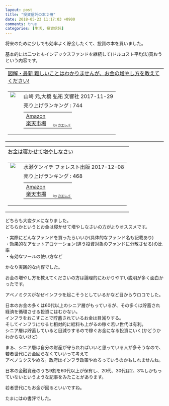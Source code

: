 ```yaml
---
layout: post
title: "投資信託の本２冊"
date: 2018-05-23 11:17:03 +0900
comments: true
categories: [生活, 投資信託]
---
```


将来のために少しでも効率よく貯金したくて、投資の本を買いました。  
  
基本的には二つともインデックスファンドを継続して(ドルコスト平均法)買おうという内容です。  
  
<!-- more -->  
  
<script async src="//pagead2.googlesyndication.com/pagead/js/adsbygoogle.js"></script>  
<ins class="adsbygoogle"  
     style="display:block; text-align:center;"  
     data-ad-layout="in-article"  
     data-ad-format="fluid"  
     data-ad-client="ca-pub-7039502723411845"  
     data-ad-slot="8206045005"></ins>  
<script>  
     (adsbygoogle = window.adsbygoogle || []).push({});  
</script>  
  
<table  border="0" cellpadding="5" style="border:none"><tr><td style="border:none;text-align:left"><a href="https://www.amazon.co.jp/exec/obidos/ASIN/4866510420/gogosakura-22/" target="_blank" >図解・最新 難しいことはわかりませんが、お金の増やし方を教えてください!</a></td></tr><tr><td style="border:none"><table  border="0" cellpadding="0" style="border:none"><tr><td valign="top" style="border:none"><a href="https://www.amazon.co.jp/exec/obidos/ASIN/4866510420/gogosakura-22/" target="_blank" ><img src="https://images-fe.ssl-images-amazon.com/images/I/61OMJK9IiCL._SL160_.jpg" border="0" style="margin-right:10px" /></a></td><td valign="top" style="border:none;text-align:left"><div class="kaerebalink-detail" style="margin-bottom:5px;">山崎 元,大橋 弘祐 文響社 2017-11-29</div><div class="kaerebalink-salesranking" style="margin-bottom:5px">売り上げランキング : 744</div><table style="border:none;margin-top:10px"><tr><td style="border:none;text-align:left;"><div class="shoplinkamazon" style="margin-right:5px"><a href="https://www.amazon.co.jp/gp/search?keywords=%20%E5%9B%B3%E8%A7%A3%E3%83%BB%E6%9C%80%E6%96%B0%E3%80%80%E9%9B%A3%E3%81%97%E3%81%84%E3%81%93%E3%81%A8%E3%81%AF%E3%82%8F%E3%81%8B%E3%82%8A%E3%81%BE%E3%81%9B%E3%82%93%E3%81%8C%E3%80%81%E3%81%8A%E9%87%91%E3%81%AE%E5%A2%97%E3%82%84%E3%81%97%E6%96%B9%E3%82%92%E6%95%99%E3%81%88%E3%81%A6%E3%81%8F%E3%81%A0%E3%81%95%E3%81%84%EF%BC%81&__mk_ja_JP=%E3%82%AB%E3%82%BF%E3%82%AB%E3%83%8A&tag=gogosakura-22" target="_blank" >Amazon</a></div><div class="shoplinkrakuten" style="margin-right:5px"><a href="https://hb.afl.rakuten.co.jp/hgc/16102ad8.0804351d.16102ad9.09702e1c/?pc=https%3A%2F%2Fsearch.rakuten.co.jp%2Fsearch%2Fmall%2F%2520%25E5%259B%25B3%25E8%25A7%25A3%25E3%2583%25BB%25E6%259C%2580%25E6%2596%25B0%25E3%2580%2580%25E9%259B%25A3%25E3%2581%2597%25E3%2581%2584%25E3%2581%2593%25E3%2581%25A8%25E3%2581%25AF%25E3%2582%258F%25E3%2581%258B%25E3%2582%258A%25E3%2581%25BE%25E3%2581%259B%25E3%2582%2593%25E3%2581%258C%25E3%2580%2581%25E3%2581%258A%25E9%2587%2591%25E3%2581%25AE%25E5%25A2%2597%25E3%2582%2584%25E3%2581%2597%25E6%2596%25B9%25E3%2582%2592%25E6%2595%2599%25E3%2581%2588%25E3%2581%25A6%25E3%2581%258F%25E3%2581%25A0%25E3%2581%2595%25E3%2581%2584%25EF%25BC%2581%2F-%2Ff.1-p.1-s.1-sf.0-st.A-v.2%3Fx%3D0%26scid%3Daf_ich_link_urltxt%26m%3Dhttp%3A%2F%2Fm.rakuten.co.jp%2F" target="_blank" >楽天市場</a></div></td><td style="vertical-align:bottom;padding-left:10px;font-size:x-small;border:none">by <a href="https://kaereba.com" rel="nofollow" target="_blank">カエレバ</a></td></tr></table></font></td></tr></table></td></tr></table>  
  
  
<table  border="0" cellpadding="5" style="border:none"><tr><td style="border:none;text-align:left"><a href="https://www.amazon.co.jp/exec/obidos/ASIN/4894517833/gogosakura-22/" target="_blank" >お金は寝かせて増やしなさい</a></td></tr><tr><td style="border:none"><table  border="0" cellpadding="0" style="border:none"><tr><td valign="top" style="border:none"><a href="https://www.amazon.co.jp/exec/obidos/ASIN/4894517833/gogosakura-22/" target="_blank" ><img src="https://images-fe.ssl-images-amazon.com/images/I/51xHIGALUZL._SL160_.jpg" border="0" style="margin-right:10px" /></a></td><td valign="top" style="border:none;text-align:left"><div class="kaerebalink-detail" style="margin-bottom:5px;">水瀬ケンイチ フォレスト出版 2017-12-08</div><div class="kaerebalink-salesranking" style="margin-bottom:5px">売り上げランキング : 468</div><table style="border:none;margin-top:10px"><tr><td style="border:none;text-align:left;"><div class="shoplinkamazon" style="margin-right:5px"><a href="https://www.amazon.co.jp/gp/search?keywords=%E3%81%8A%E9%87%91%E3%81%AF%E5%AF%9D%E3%81%8B%E3%81%9B%E3%81%A6%E5%A2%97%E3%82%84%E3%81%97%E3%81%AA%E3%81%95%E3%81%84&__mk_ja_JP=%E3%82%AB%E3%82%BF%E3%82%AB%E3%83%8A&tag=gogosakura-22" target="_blank" >Amazon</a></div><div class="shoplinkrakuten" style="margin-right:5px"><a href="https://hb.afl.rakuten.co.jp/hgc/16102ad8.0804351d.16102ad9.09702e1c/?pc=https%3A%2F%2Fsearch.rakuten.co.jp%2Fsearch%2Fmall%2F%25E3%2581%258A%25E9%2587%2591%25E3%2581%25AF%25E5%25AF%259D%25E3%2581%258B%25E3%2581%259B%25E3%2581%25A6%25E5%25A2%2597%25E3%2582%2584%25E3%2581%2597%25E3%2581%25AA%25E3%2581%2595%25E3%2581%2584%2F-%2Ff.1-p.1-s.1-sf.0-st.A-v.2%3Fx%3D0%26scid%3Daf_ich_link_urltxt%26m%3Dhttp%3A%2F%2Fm.rakuten.co.jp%2F" target="_blank" >楽天市場</a></div></td><td style="vertical-align:bottom;padding-left:10px;font-size:x-small;border:none">by <a href="https://kaereba.com" rel="nofollow" target="_blank">カエレバ</a></td></tr></table></font></td></tr></table></td></tr></table>  
  
どちらも大変タメになりました。  
どちらかというとお金は寝かせて増やしなさいの方がよりオススメです。  
  
・実際にどんなファンドを買ったらいいか(具体的なファンド名も記載あり)  
・効果的なアセットアロケーション(違う投資対象のファンドに分散させる)の比率  
・有効なツールの使い方など  
  
かなり実践的な内容でした。  
  
お金の増やし方を教えてくださいの方は論理的にわかりやすい説明が多く面白かったです。  

アベノミクスがなぜインフラを起こそうとしているかなど目からウロコでした。
  
日本のお金の多くは60代以上のシニア層がもっているが、その多くは貯蓄され経済を循環させる投資にはむかない。  
インフラをおこすことで貯蓄されているお金は目減りする。  
そしてインフラになると相対的に給料も上がるの稼ぐ若い世代は有利。  
シニア層は貯蓄していると目減りするので稼ぐお金になる投資にいく(かどうかわからないけど)  
  
まぁ、シニア層は自分の財産が守られればいいと思っている人が多そうなので、若者世代にお金回らなくていいって考えて  
アベノミクスやめろ。政府はインフラ政策やめろっていうのかもしれませんね。  
  
日本の金融資産のうち9割を60代以上が保有し、20代、30代は2、3%しかもっていないというような記事をみたことがあります。  
  
若者世代にもお金が回るといいですね。  
  
たまにはの書評でした。  
  
